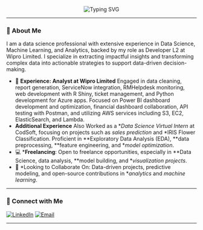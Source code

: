 <p align="center">
  <img src="https://readme-typing-svg.demolab.com?font=Fira+Code&size=24&pause=1000&color=F7591D&width=435&lines=Hi,+I+am+Komal;Welcome+to+my+Github+Profile!" alt="Typing SVG" />
</p>

---

### 👋 About Me
I am a data science professional with extensive experience in Data Science, Machine Learning, and Analytics, backed by my role as Developer L2 at Wipro Limited. I specialize in extracting impactful insights and transforming complex data into actionable strategies to support data-driven decision-making.

- 💼 **Experience: Analyst at Wipro Limited** Engaged in data cleaning, report generation, ServiceNow integration, RMHelpdesk monitoring, web development with R Shiny, ticket management, and Python development for Azure apps. Focused on Power BI dashboard development and optimization, financial dashboard collaboration, API testing with Postman, and utilizing AWS services including S3, EC2, ElasticSearch, and Lambda.
- **Additional Experience** Also Worked as a **Data Science Virtual Intern* at CodSoft, focusing on projects such as *sales prediction* and *IRIS Flower Classification. Proficient in **Exploratory Data Analysis (EDA), **data preprocessing, **feature engineering, and **model optimization*.
- 💻 ***Freelancing**: Open to freelance opportunities, especially in **Data Science, data analysis, **model building, and **visualization projects*.
- 💞️ *Looking to Collaborate On: Data-driven projects, predictive modeling, and open-source contributions in **analytics* and *machine learning*.

---

### 🔗 Connect with Me
[![LinkedIn](https://img.shields.io/badge/LinkedIn-Connect-blue?style=flat&logo=linkedin)](https:www.linkedin.com/in/komal-yadav-054b311b6) 
[![Email](https://img.shields.io/badge/Email-girish119628@gmail.com-orange?style=flat&logo=gmail)](mailto:ky4207479@gmail.com)

---
